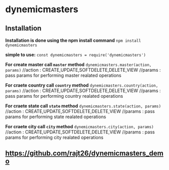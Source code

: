 # dynemicmasters

## Installation

**Installation is done using the npm install command**
`npm install dynemicmasters`

**simple to use:**
`const dynemicmasters = require('dynemicmasters')`

**For create master call `master` method**
`dynemicmasters.master(action, params)`
//action : CREATE,UPDATE,SOFTDELETE,DELETE,VIEW
//params : pass params for performing master realated operations

**For craete country call `country` method**
`dynemicmasters.country(action, params)`
//action : CREATE,UPDATE,SOFTDELETE,DELETE,VIEW
//params : pass params for performing country realated operations

**For craete state call `state` method**
`dynemicmasters.state(action, params)`
//action : CREATE,UPDATE,SOFTDELETE,DELETE,VIEW
//params : pass params for performing state realated operations

**For craete city call `city` method**
`dynemicmasters.city(action, params)`
//action : CREATE,UPDATE,SOFTDELETE,DELETE,VIEW
//params : pass params for performing city realated operations


## https://github.com/rajt26/dynemicmasters_demo